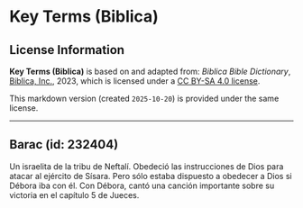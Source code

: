 # Key Terms (Biblica)

## License Information

**Key Terms (Biblica)** is based on and adapted from: _Biblica Bible Dictionary_, [Biblica, Inc.](https://www.biblica.com/), 2023, which is licensed under a [CC BY-SA 4.0 license](https://creativecommons.org/licenses/by-sa/4.0/legalcode.en).

This markdown version (created `2025-10-20`) is provided under the same license.



--------------------------------

## Barac (id: 232404)

Un israelita de la tribu de Neftalí. Obedeció las instrucciones de Dios para atacar al ejército de Sísara. Pero sólo estaba dispuesto a obedecer a Dios si Débora iba con él. Con Débora, cantó una canción importante sobre su victoria en el capítulo 5 de Jueces.


